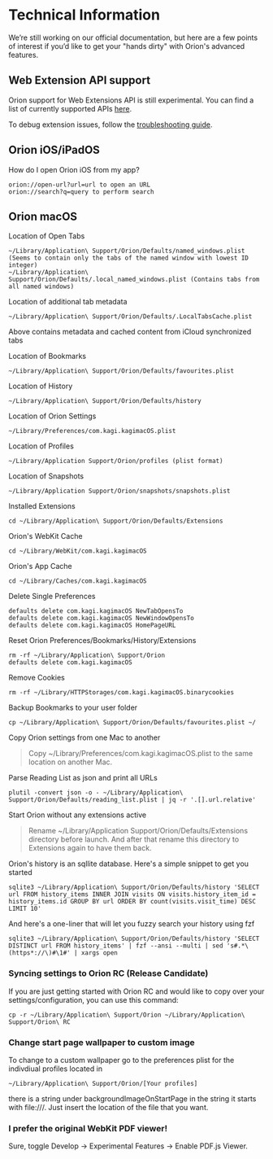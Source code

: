 # Technical Information

We’re still working on our official documentation, but here are a few points of interest if you’d like to get your "hands dirty" with Orion's advanced features.

## Web Extension API support

Orion support for Web Extensions API is still experimental. You can find a list of currently supported APIs [here](https://browser.kagi.com/WebExtensions-API-Support.html).

To debug extension issues, follow the [troubleshooting guide](../support-and-community/troubleshooting/troubleshooting-extension-issues.md).

## Orion iOS/iPadOS

How do I open Orion iOS from my app?
```
orion://open-url?url=url to open an URL
orion://search?q=query to perform search
```

## Orion macOS

Location of Open Tabs
```
~/Library/Application\ Support/Orion/Defaults/named_windows.plist (Seems to contain only the tabs of the named window with lowest ID integer)
~/Library/Application\ Support/Orion/Defaults/.local_named_windows.plist (Contains tabs from all named windows)
```

Location of additional tab metadata
```
~/Library/Application\ Support/Orion/Defaults/.LocalTabsCache.plist
```
Above contains metadata and cached content from iCloud synchronized tabs

Location of Bookmarks
```
~/Library/Application\ Support/Orion/Defaults/favourites.plist
```

Location of History
```
~/Library/Application\ Support/Orion/Defaults/history
```

Location of Orion Settings
```
~/Library/Preferences/com.kagi.kagimacOS.plist
```

Location of Profiles
```
~/Library/Application Support/Orion/profiles (plist format)
```

Location of Snapshots
```
~/Library/Application Support/Orion/snapshots/snapshots.plist
```

Installed Extensions
```
cd ~/Library/Application\ Support/Orion/Defaults/Extensions
```

Orion's WebKit Cache
```
cd ~/Library/WebKit/com.kagi.kagimacOS
```

Orion's App Cache
```
cd ~/Library/Caches/com.kagi.kagimacOS
```

Delete Single Preferences
```
defaults delete com.kagi.kagimacOS NewTabOpensTo
defaults delete com.kagi.kagimacOS NewWindowOpensTo
defaults delete com.kagi.kagimacOS HomePageURL
```

Reset Orion Preferences/Bookmarks/History/Extensions
```
rm -rf ~/Library/Application\ Support/Orion
defaults delete com.kagi.kagimacOS
```

Remove Cookies
```
rm -rf ~/Library/HTTPStorages/com.kagi.kagimacOS.binarycookies
```

Backup Bookmarks to your user folder
```
cp ~/Library/Application\ Support/Orion/Defaults/favourites.plist ~/
```

Copy Orion settings from one Mac to another
> Copy ~/Library/Preferences/com.kagi.kagimacOS.plist to the same location on another Mac.


Parse Reading List as json and print all URLs
```
plutil -convert json -o - ~/Library/Application\ Support/Orion/Defaults/reading_list.plist | jq -r '.[].url.relative'
```

Start Orion without any extensions active
> Rename ~/Library/Application Support/Orion/Defaults/Extensions directory before launch. And after that rename this directory to Extensions again to have them back.


Orion's history is an sqllite database. Here's a simple snippet to get you started
```
sqlite3 ~/Library/Application\ Support/Orion/Defaults/history 'SELECT url FROM history_items INNER JOIN visits ON visits.history_item_id = history_items.id GROUP BY url ORDER BY count(visits.visit_time) DESC LIMIT 10'
```

And here's a one-liner that will let you fuzzy search your history using fzf
```
sqlite3 ~/Library/Application\ Support/Orion/Defaults/history 'SELECT DISTINCT url FROM history_items' | fzf --ansi --multi | sed 's#.*\(https*://\)#\1#' | xargs open
```

### Syncing settings to Orion RC (Release Candidate)
If you are just getting started with Orion RC and would like to copy over your settings/configuration, you can use this command:
```
cp -r ~/Library/Application\ Support/Orion ~/Library/Application\ Support/Orion\ RC
```

### Change start page wallpaper to custom image
To change to a custom wallpaper go to the preferences plist for the indivdiual profiles located in
```
~/Library/Application\ Support/Orion/[Your profiles]
```
there is a string under <key>backgroundImageOnStartPage</key> in the string it starts with file:///. Just insert the location of the file that you want.

### I prefer the original WebKit PDF viewer!

Sure, toggle Develop -> Experimental Features -> Enable PDF.js Viewer.

